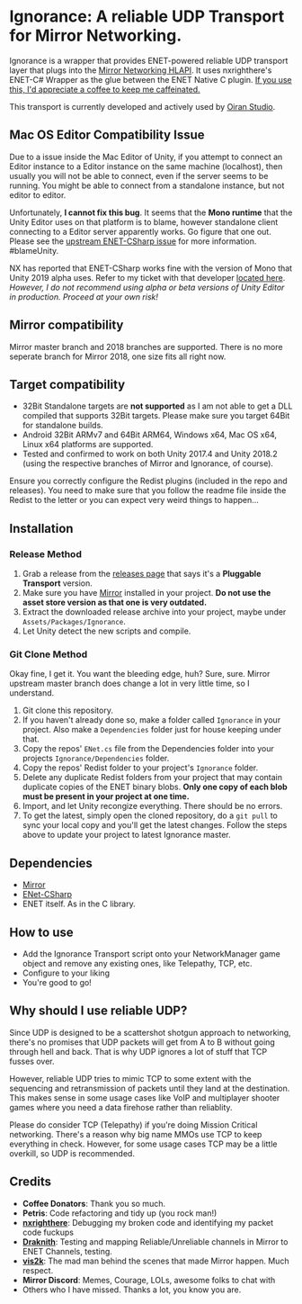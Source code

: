 # Ignorance: A reliable UDP Transport for Mirror Networking.
Ignorance is a wrapper that provides ENET-powered reliable UDP transport layer that plugs into the [Mirror Networking HLAPI](https://github.com/vis2k/Mirror). It uses nxrighthere's ENET-C# Wrapper as the glue between the ENET Native C plugin.
[If you use this, I'd appreciate a coffee to keep me caffeinated.](https://ko-fi.com/coburn)

This transport is currently developed and actively used by [Oiran Studio](http://www.oiran.studio).

## Mac OS Editor Compatibility Issue
Due to a issue inside the Mac Editor of Unity, if you attempt to connect an Editor instance to a Editor instance on the same machine (localhost), then usually you will not be able to connect, even if the server seems to be running. You might be able to connect from a standalone instance, but not editor to editor.

Unfortunately, **I cannot fix this bug**. It seems that the **Mono runtime** that the Unity Editor uses on that platform is to blame, however standalone client connecting to a Editor server apparently works. Go figure that one out. Please see the [upstream ENET-CSharp issue](https://github.com/nxrighthere/ENet-CSharp/issues/46) for more information. #blameUnity.

NX has reported that ENET-CSharp works fine with the version of Mono that Unity 2019 alpha uses. Refer to my ticket with that developer [located here](https://github.com/nxrighthere/ENet-CSharp/issues/46). *However, I do not recommend using alpha or beta versions of Unity Editor in production. Proceed at your own risk!*

## Mirror compatibility
Mirror master branch and 2018 branches are supported. There is no more seperate branch for Mirror 2018, one size fits all right now.

## Target compatibility
- 32Bit Standalone targets are **not supported** as I am not able to get a DLL compiled that supports 32Bit targets. Please make sure you target 64Bit for standalone builds.
- Android 32Bit ARMv7 and 64Bit ARM64, Windows x64, Mac OS x64, Linux x64 platforms are supported.
- Tested and confirmed to work on both Unity 2017.4 and Unity 2018.2 (using the respective branches of Mirror and Ignorance, of course).

Ensure you correctly configure the Redist plugins (included in the repo and releases). You need to make sure that you follow the readme file inside the Redist to the letter or you can expect very weird things to happen...

## Installation
### Release Method
1. Grab a release from the [releases page](https://github.com/SoftwareGuy/Ignorance/releases) that says it's a **Pluggable Transport** version.
2. Make sure you have [Mirror](https://github.com/vis2k/Mirror) installed in your project. **Do not use the asset store version as that one is very outdated.**
3. Extract the downloaded release archive into your project, maybe under `Assets/Packages/Ignorance`.
4. Let Unity detect the new scripts and compile.

### Git Clone Method
Okay fine, I get it. You want the bleeding edge, huh? Sure, sure. Mirror upstream master branch does change a lot in very little time, so I understand.
1. Git clone this repository.
2. If you haven't already done so, make a folder called `Ignorance` in your project. Also make a `Dependencies` folder just for house keeping under that.
3. Copy the repos' `ENet.cs` file from the Dependencies folder into your projects `Ignorance/Dependencies` folder.
4. Copy the repos' Redist folder to your project's `Ignorance` folder.
5. Delete any duplicate Redist folders from your project that may contain duplicate copies of the ENET binary blobs. **Only one copy of each blob must be present in your project at one time.**
6. Import, and let Unity recongize everything. There should be no errors.
7. To get the latest, simply open the cloned repository, do a `git pull` to sync your local copy and you'll get the latest changes. Follow the steps above to update your project to latest Ignorance master.

## Dependencies
- [Mirror](https://github.com/vis2k/Mirror)
- [ENet-CSharp](https://github.com/nxrighthere/ENet-CSharp)
- ENET itself. As in the C library.

## How to use
- Add the Ignorance Transport script onto your NetworkManager game object and remove any existing ones, like Telepathy, TCP, etc.
- Configure to your liking
- You're good to go!

## Why should I use reliable UDP?
Since UDP is designed to be a scattershot shotgun approach to networking, there's no promises that UDP packets will get from A to B without going through hell and back. That is why UDP ignores a lot of stuff that TCP fusses over. 

However, reliable UDP tries to mimic TCP to some extent with the sequencing and retransmission of packets until they land at the destination. This makes sense in some usage cases like VoIP and multiplayer shooter games where you need a data firehose rather than reliablity.

Please do consider TCP (Telepathy) if you're doing Mission Critical networking. There's a reason why big name MMOs use TCP to keep everything in check. However, for some usage cases TCP may be a little overkill, so UDP is recommended.

## Credits
- **Coffee Donators**: Thank you so much.
- **Petris**: Code refactoring and tidy up (you rock man!)
- **[nxrighthere](https://github.com/nxrighthere)**: Debugging my broken code and identifying my packet code fuckups
- **[Draknith](https://github.com/FizzCube)**: Testing and mapping Reliable/Unreliable channels in Mirror to ENET Channels, testing.
- **[vis2k](https://github.com/vis2k)**: The mad man behind the scenes that made Mirror happen. Much respect.
- **Mirror Discord**: Memes, Courage, LOLs, awesome folks to chat with
- Others who I have missed. Thanks a lot, you know you are.
